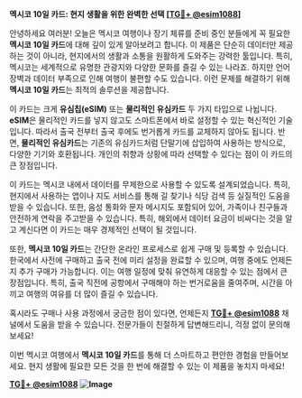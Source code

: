 **멕시코 10일 카드: 현지 생활을 위한 완벽한 선택 [[TG💪+ @esim1088](https://t.me/s/esim1088)]**

안녕하세요 여러분! 오늘은 멕시코 여행이나 장기 체류를 준비 중인 분들에게 꼭 필요한 **멕시코 10일 카드**에 대해 깊이 있게 알아보려고 합니다. 이 제품은 단순히 데이터만 제공하는 것이 아니라, 현지에서의 생활과 소통을 원활하게 도와주는 강력한 툴입니다. 특히, 멕시코는 세계적으로 유명한 관광지와 다양한 문화를 즐길 수 있는 나라죠. 하지만 언어 장벽과 데이터 부족으로 인해 여행이 불편할 수도 있습니다. 이런 문제를 해결하기 위해 **멕시코 10일 카드**는 최적의 솔루션을 제공합니다.

이 카드는 크게 **유심칩(eSIM)** 또는 **물리적인 유심카드** 두 가지 타입으로 나뉩니다. **eSIM**은 물리적인 카드를 넣지 않고도 스마트폰에서 바로 설정할 수 있는 혁신적인 기술입니다. 따라서 출국 전부터 출국 후에도 번거롭게 카드를 교체하지 않아도 됩니다. 반면, **물리적인 유심카드**는 기존의 유심카드처럼 단말기에 삽입하여 사용하는 방식으로, 다양한 기기와 호환됩니다. 개인의 취향과 상황에 따라 선택할 수 있다는 점이 이 카드의 큰 장점입니다.

이 카드는 멕시코 내에서 데이터를 무제한으로 사용할 수 있도록 설계되었습니다. 특히, 현지에서 사용하는 앱이나 지도 서비스를 통해 길 찾기나 식당 검색 등 실질적인 도움을 받을 수 있습니다. 또한, 음성 통화와 문자 메시지도 포함되어 있어, 가족이나 친구들과 안전하게 연락을 주고받을 수 있습니다. 특히, 해외에서 데이터 요금이 비싸다는 것을 알고 계신다면 이 카드는 매우 경제적인 선택이 될 것입니다.

또한, **멕시코 10일 카드**는 간단한 온라인 프로세스로 쉽게 구매 및 등록할 수 있습니다. 한국에서 사전에 구매하고 출국 전에 미리 설정을 완료할 수 있으며, 여행 중에도 언제든지 추가 구매가 가능합니다. 이는 여행 일정에 맞춰 유연하게 대응할 수 있는 점에서 큰 장점입니다. 특히, 출국 직전에 공항에서 구매해야 하는 번거로움을 줄여주며, 시간을 아끼고 여행의 여유를 더 많이 즐길 수 있습니다.

혹시라도 구매나 사용 과정에서 궁금한 점이 있다면, 언제든지 **[TG💪+ @esim1088](https://t.me/s/esim1088)** 채널에서 도움을 받을 수 있습니다. 전문가들이 친절하게 답변해드리니, 걱정 없이 문의해보세요!

이번 멕시코 여행에서 **멕시코 10일 카드**를 통해 더 스마트하고 편안한 경험을 만들어보세요. 현지 생활에 필요한 모든 것을 한 번에 해결할 수 있는 이 제품을 놓치지 마세요! 

**[TG💪+ @esim1088](https://t.me/s/esim1088) ![Image](https://i.postimg.cc/Y0z9fWf4/image.png)**
